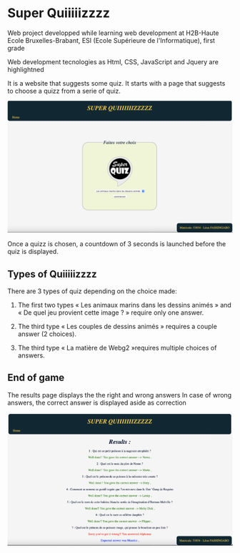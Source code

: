 # Super Quiiiiizzzz

Web project developped while learning web development at H2B-Haute Ecole Bruxelles-Brabant, ESI (Ecole Supérieure de l'Informatique), first grade

Web development tecnologies as Html, CSS,  JavaScript and Jquery are highlightned

It is a website that suggests some quiz.
It starts with a page that suggests to choose a quizz from a serie of quiz.

![home](images/home.png)

Once a quizz is chosen, a countdown of 3 seconds is launched before the quiz is displayed.

## Types of Quiiiiizzzz

There are 3 types of quiz depending on the choice made:

1. The first two types « Les animaux marins dans les dessins animés » and « De quel jeu provient cette image ? » require only one answer.

2. The third type « Les couples de dessins animés » requires a couple answer (2 choices).

3. The third type  « La matière de Webg2 »requires multiple choices of answers.

## End of game

The results page displays the the right and wrong answers
In case of wrong answers, the correct answer is displayed aside as correction

![results](images/results.png)

